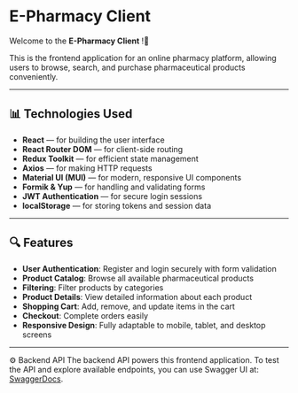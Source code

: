 # E-Pharmacy Client

Welcome to the **E-Pharmacy Client** !🎉

This is the frontend application for an online pharmacy platform, allowing users to browse, search, and purchase pharmaceutical products conveniently.

---

## 📊 Technologies Used

- **React** — for building the user interface
- **React Router DOM** — for client-side routing
- **Redux Toolkit** — for efficient state management
- **Axios** — for making HTTP requests
- **Material UI (MUI)** — for modern, responsive UI components
- **Formik & Yup** — for handling and validating forms
- **JWT Authentication** — for secure login sessions
- **localStorage** — for storing tokens and session data

---

## 🔍 Features

- **User Authentication**: Register and login securely with form validation
- **Product Catalog**: Browse all available pharmaceutical products
- **Filtering**: Filter products by categories
- **Product Details**: View detailed information about each product
- **Shopping Cart**: Add, remove, and update items in the cart
- **Checkout**: Complete orders easily
- **Responsive Design**: Fully adaptable to mobile, tablet, and desktop screens

---

⚙️ Backend API
The backend API powers this frontend application. To test the API and explore available endpoints, you can use Swagger UI at:  [SwaggerDocs](https://e-pharmacy-client-be.onrender.com/api-docs).
